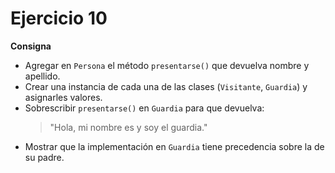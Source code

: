 # Ejercicio 10

**Consigna**
- Agregar en `Persona` el método `presentarse()` que devuelva nombre y apellido.
- Crear una instancia de cada una de las clases (`Visitante`, `Guardia`) y asignarles valores.
- Sobrescribir `presentarse()` en `Guardia` para que devuelva:
  > "Hola, mi nombre es <nombre apellido> y soy el guardia."
- Mostrar que la implementación en `Guardia` tiene precedencia sobre la de su padre.
